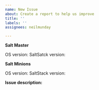 ```yaml
---
name: New Issue
about: Create a report to help us improve
title: ''
labels: ''
assignees: neilmunday

---
```


**Salt Master**

OS version:
SaltSatck version:

**Salt Minions**

OS version:
SaltStack version:

**Issue description:**
